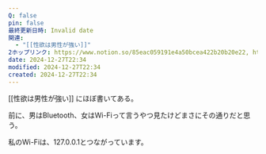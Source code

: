 ```yaml
---
Q: false
pin: false
最終更新日時: Invalid date
関連:
  - "[[性欲は男性が強い]]"
2ホップリンク: https://www.notion.so/85eac059191e4a50bcea422b20b20e22, https://www.notion.so/cb62526daab3420a97c78767f20402b4
date: 2024-12-27T22:34
modified: 2024-12-27T22:34
created: 2024-12-27T22:34
---
```

[[性欲は男性が強い]] にほぼ書いてある。

前に、男はBluetooth、女はWi-Fiって言うやつ見たけどまさにその通りだと思う。

  

私のWi-Fiは、127.0.0.1とつながっています。
